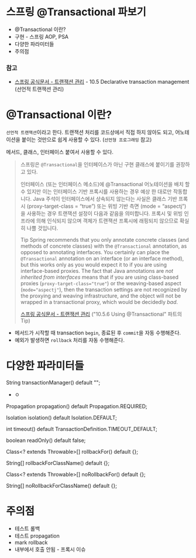 # 스프링 @Transactional 파보기

- @Transactional 이란?
- 구현 - 스프링 AOP, PSA
- 다양한 파라미터들
- 주의점


### 참고

- [스프링 공식문서 - 트랜잭션 관리](https://docs.spring.io/spring-framework/docs/3.0.x/spring-framework-reference/html/transaction.html) - 10.5 Declarative transaction management (선언적 트랜잭션 관리)



# @Transactional 이란?

`선언적 트랜잭션`이라고 한다. 트랜잭션 처리를 코드상에서 직접 하지 않아도 되고, 어노테이션을 붙이는 것만으로 쉽게 사용할 수 있다. (`선언형 프로그래밍` 참고)

메서드, 클래스, 인터페이스 붙여서 사용할 수 있다. 

> 스프링은 `@Transactional`을 인터페이스가 아닌 구현 클래스에 붙이기를 권장하고 있다. 
>
> 인터페이스 (또는 인터페이스 메소드)에 @Transactional 어노테이션을 배치 할 수 있지만 이는 인터페이스 기반 프록시를 사용하는 경우 예상 한 대로만 작동합니다. Java 주석이 인터페이스에서 상속되지 않는다는 사실은 클래스 기반 프록시 (proxy-target-class = “true”) 또는 위빙 기반 측면 (mode = “aspectj”)을 사용하는 경우 트랜잭션 설정이 다음과 같음을 의미합니다. 프록시 및 위빙 인프라에 의해 인식되지 않으며 객체가 트랜잭션 프록시에 래핑되지 않으므로 확실히 나쁠 것입니다.
>
> Tip
> Spring recommends that you only annotate concrete classes (and methods of concrete classes) with the `@Transactional` annotation, as opposed to annotating interfaces. You certainly can place the `@Transactional` annotation on an interface (or an interface method), but this works only as you would expect it to if you are using interface-based proxies. The fact that Java annotations are *not inherited from interfaces* means that if you are using class-based proxies (`proxy-target-class="true"`) or the weaving-based aspect (`mode="aspectj"`), then the transaction settings are not recognized by the proxying and weaving infrastructure, and the object will not be wrapped in a transactional proxy, which would be decidedly *bad*.
>
> [스프링 공식문서 - 트랜잭션 관리](https://docs.spring.io/spring-framework/docs/3.0.x/spring-framework-reference/html/transaction.html) ("10.5.6 Using @Transactional" 파트의 Tip)

- 메서드가 시작할 때 transaction `begin`, 종료된 후 `commit`을 자동 수행해준다.
- 예외가 발생하면 `rollback` 처리를 자동 수행해준다.

# 다양한 파라미터들

String transactionManager() default "";
- ㅇ



Propagation propagation() default Propagation.REQUIRED;

Isolation isolation() default Isolation.DEFAULT;

int timeout() default TransactionDefinition.TIMEOUT_DEFAULT;

boolean readOnly() default false;



Class<? extends Throwable>[] rollbackFor() default {};

String[] rollbackForClassName() default {};



Class<? extends Throwable>[] noRollbackFor() default {};

String[] noRollbackForClassName() default {};



# 주의점

- 테스트 롤백
- 테스트 propagation
- mark rollback
- 내부에서 호출 안됨 - 프록시 이슈

